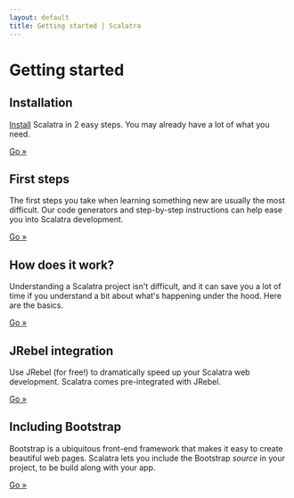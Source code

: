 ```yaml
---
layout: default
title: Getting started | Scalatra
---
```


<div class="page-header">
  <h1>Getting started</h1>
</div>

<div class="row">
  <div class="span4">
    <h2>Installation</h2>
    <p><a href="installation.html">Install</a> Scalatra in 2 easy steps. You may
      already have a lot of what you need.</p>
    <p><a href="installation.html" class="btn btn-primary">Go »</a></p>
  </div>
  <div class="span4">
    <h2>First steps</h2>
    <p>The first steps you take when learning something new are usually the
      most difficult. Our code generators and step-by-step instructions
      can help ease you into Scalatra development.</p>
    <a href="first-steps.html" class="btn btn-primary">Go »</a> </div>
  <div class="span4">
    <h2>How does it work?</h2>
    <p>Understanding a Scalatra project isn't difficult, and it can save you
      a lot of time if you understand a bit about what's happening under the hood.
      Here are the basics.</p>
    <a href="understanding-scalatra.html" class="btn btn-primary">Go »</a>
  </div>
</div>

<div class="row">
  <div class="span4">
    <h2>JRebel integration</h2>
    <p>
      Use JRebel (for free!) to dramatically speed up your Scalatra web development.
      Scalatra comes pre-integrated with JRebel.
    </p>
    <p><a href="jrebel.html" class="btn btn-primary">Go »</a></p>
  </div>
  <div class="span4">
    <h2>Including Bootstrap</h2>
    <p>
      Bootstrap is a ubiquitous front-end framework that makes it easy to create
      beautiful web pages. Scalatra lets you include
      the Bootstrap <em>source</em> in your project, to be build along with your app.
    </p>
    <p><a href="bootstrap.html" class="btn btn-primary">Go »</a></p>
  </div>
</div>
